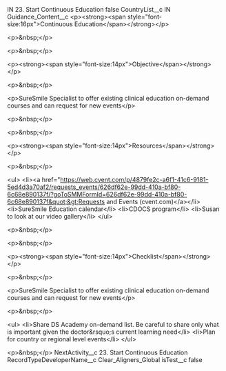 <?xml version="1.0" encoding="UTF-8"?>
<CustomMetadata xmlns="http://soap.sforce.com/2006/04/metadata" xmlns:xsi="http://www.w3.org/2001/XMLSchema-instance" xmlns:xsd="http://www.w3.org/2001/XMLSchema">
    <label>IN 23. Start Continuous Education</label>
    <protected>false</protected>
    <values>
        <field>CountryList__c</field>
        <value xsi:type="xsd:string">IN</value>
    </values>
    <values>
        <field>Guidance_Content__c</field>
        <value xsi:type="xsd:string">&lt;p&gt;&lt;strong&gt;&lt;span style=&quot;font-size:16px&quot;&gt;Continuous Education&lt;/span&gt;&lt;/strong&gt;&lt;/p&gt;

&lt;p&gt;&amp;nbsp;&lt;/p&gt;

&lt;p&gt;&amp;nbsp;&lt;/p&gt;

&lt;p&gt;&lt;strong&gt;&lt;span style=&quot;font-size:14px&quot;&gt;Objective&lt;/span&gt;&lt;/strong&gt;&lt;/p&gt;

&lt;p&gt;&amp;nbsp;&lt;/p&gt;

&lt;p&gt;SureSmile Specialist to offer existing clinical education on-demand courses and can request for new events&lt;/p&gt;

&lt;p&gt;&amp;nbsp;&lt;/p&gt;

&lt;p&gt;&amp;nbsp;&lt;/p&gt;

&lt;p&gt;&lt;strong&gt;&lt;span style=&quot;font-size:14px&quot;&gt;Resources&lt;/span&gt;&lt;/strong&gt;&lt;/p&gt;

&lt;p&gt;&amp;nbsp;&lt;/p&gt;

&lt;ul&gt;
&lt;li&gt;&lt;a href=&quot;https://web.cvent.com/p/4879fe2c-a6f1-41c6-9181-5ed4d3a70af2/requests_events/626df62e-99dd-410a-bf80-6c68e890137f/?goToSMMFormId=626df62e-99dd-410a-bf80-6c68e890137f&quot;&gt;Requests and Events (cvent.com)&lt;/a&gt;&lt;/li&gt;
&lt;li&gt;SureSmile Education calendar&lt;/li&gt;
&lt;li&gt;CDOCS program&lt;/li&gt;
&lt;li&gt;Susan to look at our video gallery&lt;/li&gt;
&lt;/ul&gt;

&lt;p&gt;&amp;nbsp;&lt;/p&gt;

&lt;p&gt;&amp;nbsp;&lt;/p&gt;

&lt;p&gt;&lt;strong&gt;&lt;span style=&quot;font-size:14px&quot;&gt;Checklist&lt;/span&gt;&lt;/strong&gt;&lt;/p&gt;

&lt;p&gt;&amp;nbsp;&lt;/p&gt;

&lt;p&gt;SureSmile Specialist to offer existing clinical education on-demand courses and can request for new events&lt;/p&gt;

&lt;p&gt;&amp;nbsp;&lt;/p&gt;

&lt;ul&gt;
&lt;li&gt;Share DS Academy on-demand list. Be careful to share only what is important given the doctor&amp;rsquo;s current learning need&lt;/li&gt;
&lt;li&gt;Plan for country or regional level events&lt;/li&gt;
&lt;/ul&gt;

&lt;p&gt;&amp;nbsp;&lt;/p&gt;</value>
    </values>
    <values>
        <field>NextActivity__c</field>
        <value xsi:type="xsd:string">23. Start Continuous Education</value>
    </values>
    <values>
        <field>RecordTypeDeveloperName__c</field>
        <value xsi:type="xsd:string">Clear_Aligners_Global</value>
    </values>
    <values>
        <field>isTest__c</field>
        <value xsi:type="xsd:boolean">false</value>
    </values>
</CustomMetadata>
